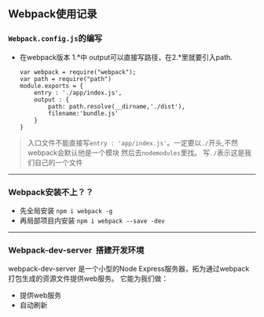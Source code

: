 ## Webpack使用记录

### `Webpack.config.js`的编写
- 在webpack版本 1.*中 output可以直接写路径，在2.*里就要引入path.

      var webpack = require("webpack");
      var path = require("path")
      module.exports = {
          entry : './app/index.js',
          output : {
              path: path.resolve(__dirname,'./dist'),
              filename:'bundle.js'
          }
      }
      

> 入口文件不能直接写`entry : 'app/index.js'`。一定要以`./`开头,不然webpack会默认他是一个模块  然后去`nodemodules`里找。
> 写`./`表示这是我们自己的一个文件

- - - 
### Webpack安装不上？？
- 先全局安装  `npm i webpack -g`
- 再局部项目内安装   `npm i webpack --save -dev`

- - -
### Webpack-dev-server  搭建开发环境
webpack-dev-server 是一个小型的Node Express服务器，拓为通过webpack打包生成的资源文件提供web服务。
它能为我们做：
- 提供web服务
- 自动刷新
